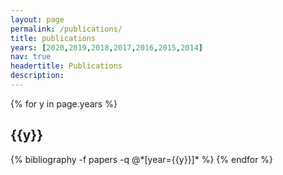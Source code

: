 ```yaml
---
layout: page
permalink: /publications/
title: publications
years: [2020,2019,2018,2017,2016,2015,2014]
nav: true
headertitle: Publications
description: 
---
```


<div class="publications">

{% for y in page.years %}
  <h2 class="year">{{y}}</h2>
  {% bibliography -f papers -q @*[year={{y}}]* %}
{% endfor %}

</div>
